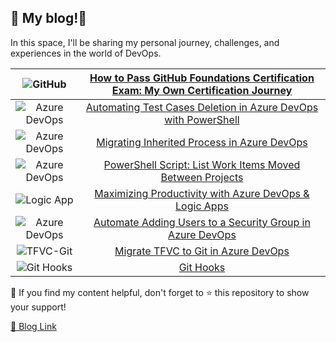 ## 📝 My blog!🌟

In this space, I'll be sharing my personal journey, challenges, and experiences in the world of DevOps.

|![GitHub](./assets/images/readme/github-foundation-exam.png) |[How to Pass GitHub Foundations Certification Exam: My Own Certification Journey](https://rehababotalep.github.io/2024/03/12/github-foundation-exam.html)|
|:---:|:---:|
|![Azure DevOps](./assets/images/readme/power-shell.png) |[Automating Test Cases Deletion in Azure DevOps with PowerShell](https://rehababotalep.github.io/2023/11/23/delete-testcases.html)|
|![Azure DevOps](./assets/images/readme/azure-devops.png) |[Migrating Inherited Process in Azure DevOps](https://rehababotalep.github.io/2023/10/21/process-migration.html)|
|![Azure DevOps](./assets/images/readme/power-shell.png) |[PowerShell Script: List Work Items Moved Between Projects](https://rehababotalep.github.io/2023/09/22/list-moved-work-items.html)|
|![Logic App](./assets/images/readme/logic-app.png) |[Maximizing Productivity with Azure DevOps & Logic Apps](https://rehababotalep.github.io/2023/09/16/maximizing-productivity-with-azure-devops-logic-apps.html)|
|![Azure DevOps](./assets/images/readme/power-shell.png) |[Automate Adding Users to a Security Group in Azure DevOps](https://rehababotalep.github.io/2023/09/13/add-users-to-security-group.html)|
|![TFVC-Git](./assets/images/readme/tfvc-git.png) |[Migrate TFVC to Git in Azure DevOps](https://rehababotalep.github.io/2023/09/05/tfvc-to-git.html)|
|![Git Hooks](./assets/images/readme/git-hooks.png) |[Git Hooks](https://rehababotalep.github.io/2023/09/03/git-hooks.html)|

📌 If you find my content helpful, don't forget to ⭐ this repository to show your support!

[🔗 Blog Link](https://rehababotalep.github.io/)

